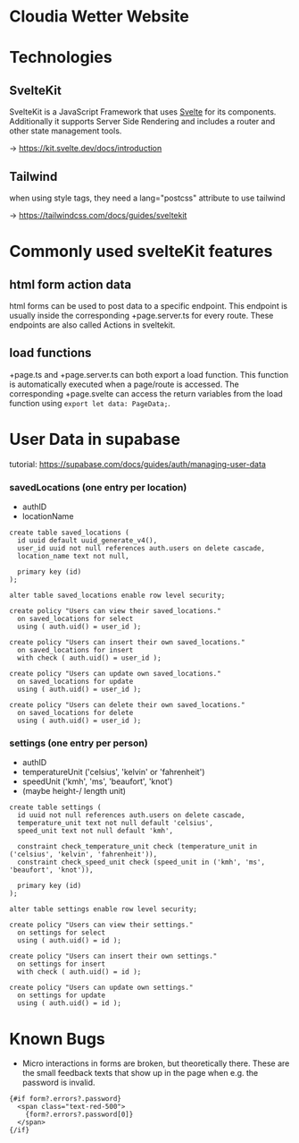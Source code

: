 # Cloudia Wetter Website

# Technologies

## SvelteKit

SvelteKit is a JavaScript Framework that uses [Svelte](https://svelte.dev/docs) for its components. Additionally it supports Server Side Rendering and includes a router and other state management tools.

-> https://kit.svelte.dev/docs/introduction

## Tailwind

when using style tags, they need a lang="postcss" attribute to use tailwind

-> https://tailwindcss.com/docs/guides/sveltekit


# Commonly used svelteKit features

## html form action data

html forms can be used to post data to a specific endpoint. This endpoint is usually inside the corresponding +page.server.ts for every route. These endpoints are also called Actions in sveltekit.

## load functions

+page.ts and +page.server.ts can both export a load function. This function is automatically executed when a page/route is accessed. The corresponding +page.svelte can access the return variables from the load function using `export let data: PageData;`.


# User Data in supabase

tutorial: https://supabase.com/docs/guides/auth/managing-user-data

### savedLocations (one entry per location)
- authID
- locationName
```
create table saved_locations (
  id uuid default uuid_generate_v4(),
  user_id uuid not null references auth.users on delete cascade,
  location_name text not null,

  primary key (id)
);

alter table saved_locations enable row level security;

create policy "Users can view their saved_locations."
  on saved_locations for select
  using ( auth.uid() = user_id );

create policy "Users can insert their own saved_locations."
  on saved_locations for insert
  with check ( auth.uid() = user_id );

create policy "Users can update own saved_locations."
  on saved_locations for update
  using ( auth.uid() = user_id );

create policy "Users can delete their own saved_locations."
  on saved_locations for delete
  using ( auth.uid() = user_id );
```


### settings (one entry per person)
- authID
- temperatureUnit ('celsius', 'kelvin' or 'fahrenheit')
- speedUnit ('kmh', 'ms', 'beaufort', 'knot')
- (maybe height-/ length unit)

```
create table settings (
  id uuid not null references auth.users on delete cascade,
  temperature_unit text not null default 'celsius',
  speed_unit text not null default 'kmh',

  constraint check_temperature_unit check (temperature_unit in ('celsius', 'kelvin', 'fahrenheit')),
  constraint check_speed_unit check (speed_unit in ('kmh', 'ms', 'beaufort', 'knot')),

  primary key (id)
);

alter table settings enable row level security;

create policy "Users can view their settings."
  on settings for select
  using ( auth.uid() = id );

create policy "Users can insert their own settings."
  on settings for insert
  with check ( auth.uid() = id );

create policy "Users can update own settings."
  on settings for update
  using ( auth.uid() = id );

```

# Known Bugs

- Micro interactions in forms are broken, but theoretically there. These are the small feedback texts that show up in the page when e.g. the password is invalid.
```
{#if form?.errors?.password}
  <span class="text-red-500">
    {form?.errors?.password[0]}
  </span>
{/if}
```